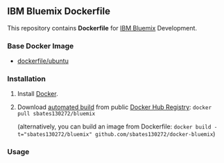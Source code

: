 ## IBM Bluemix Dockerfile


This repository contains **Dockerfile** for [IBM Bluemix](https://ace.ng.bluemix.net/) Development.


### Base Docker Image

* [dockerfile/ubuntu](http://dockerfile.github.io/#/ubuntu)


### Installation

1. Install [Docker](https://www.docker.com/).

2. Download [automated build](https://registry.hub.docker.com/u/sbates130272/bluemix/) from public [Docker Hub Registry](https://registry.hub.docker.com/): `docker pull sbates130272/bluemix`

   (alternatively, you can build an image from Dockerfile: `docker build -t="sbates130272/bluemix" github.com/sbates130272/docker-bluemix`)

### Usage
